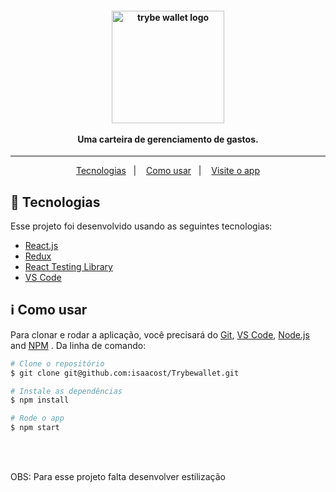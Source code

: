 <h4 align="center">
  <img width="180px" alt="trybe wallet logo" src="https://i.imgur.com/Zrx8New.png" />
  <br /><br />
  Uma carteira de gerenciamento de gastos.
</h4>

<hr />

<p align="center">
  <a href="#rocket-tecnologias">Tecnologias</a>&nbsp;&nbsp;&nbsp;|&nbsp;&nbsp;&nbsp;
  <a href="#information_source-como-usar">Como usar</a>&nbsp;&nbsp;&nbsp;|&nbsp;&nbsp;&nbsp;
  <a href="https://isa-trybewallet.vercel.app/">Visite o app</a>
</p>

## :rocket: Tecnologias

Esse projeto foi desenvolvido usando as seguintes tecnologias:

-  [React.js](https://reactjs.org/)
-  [Redux](https://redux.js.org/)
-  [React Testing Library](https://testing-library.com/docs/react-testing-library/intro/)
-  [VS Code](https://code.visualstudio.com/)

## :information_source: Como usar

Para clonar e rodar a aplicação, você precisará do [Git](https://git-scm.com), [VS Code](https://code.visualstudio.com/), [Node.js](https://nodejs.org/) and [NPM](https://www.npmjs.com/) . Da linha de comando:

```bash
# Clone o repositório
$ git clone git@github.com:isaacost/Trybewallet.git

# Instale as dependências
$ npm install

# Rode o app
$ npm start

```

<br/><br/>


OBS: Para esse projeto falta desenvolver estilização
